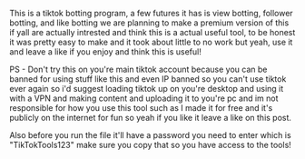 This is a tiktok botting program, a few futures it has is view botting, follower botting, and like botting we are planning to make a premium version of this if yall are actually intrested and think this is a actual useful tool, to be honest it was pretty easy to make and it took about little to no work but yeah, use it and leave a like if you enjoy and think this is useful!

PS - Don't try this on you're main tiktok account because you can be banned for using stuff like this and even IP banned so you can't use tiktok ever again so i'd suggest loading tiktok up on you're desktop and using it with a VPN and making content and uploading it to you're pc and im not responsible for how you use this tool such as I made it for free and it's publicly on the internet for fun so yeah if you like it leave a like on this post.

Also before you run the file it'll have a password you need to enter which is "TikTokTools123" make sure you copy that so you have access to the tools! 
